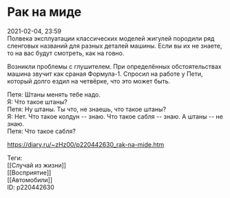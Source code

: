 Рак на миде
============

   
 2021-02-04, 23:59   
  Полвека эксплуатации классических моделей жигулей породили ряд сленговых названий для разных деталей машины. Если вы их не знаете, то на вас будут смотреть, как на говно.   
   
 Возникли проблемы с глушителем. При определённых обстоятельствах машина звучит как сраная Формула-1. Спросил на работе у Пети, который долго ездил на четвёрке, что это может быть.   
   
 Петя: Штаны менять тебе надо.   
 Я: Что такое штаны?   
 Петя: Ну штаны. Ты что, не знаешь, что такое штаны?   
 Я: Нет. Что такое колдун -- знаю. Что такое сабля -- знаю. А штаны -- не знаю.   
 Петя: Что такое сабля?   
    
 <https://diary.ru/~zHz00/p220442630_rak-na-mide.htm>   
   
 Теги:   
 [[Случай из жизни]]   
 [[Восприятие]]   
 [[Автомобили]]   
 ID: p220442630